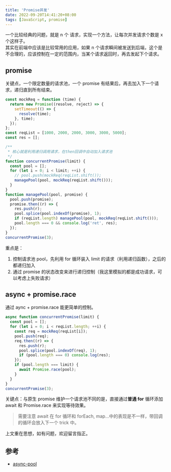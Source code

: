 ```yaml
---
title: 'Promise并发'
date: 2022-09-20T14:41:20+08:00
tags: [JavaScript, promise]
---
```


一个比较经典的问题，就是 n 个 请求，实现一个方法，让每次并发请求个数是 x 个这样子。  
其实在前端中应该是比较常用的应用，如果 n 个请求瞬间被发送到后端，这个是不合理的，应该控制在一定的范围内，当某个请求返回时，再去发起下个请求。

## promise

关键点，一个限定数量的请求池，一个 promise 有结果后，再去加入下一个请求，递归直到所有结束。

```JavaScript
const mockReq = function (time) {
  return new Promise((resolve, reject) => {
    setTimeout(() => {
      resolve(time);
    }, time);
  });
};
const reqList = [1000, 2000, 2000, 3000, 3000, 5000];
const res = [];

/**
 * 核心就是利用递归调用请求，在then回调中自动加入请求池
 */
function concurrentPromise(limit) {
  const pool = [];
  for (let i = 0; i < limit; ++i) {
    // pool.push(mockReq(reqList.shift());
    managePool(pool, mockReq(reqList.shift()));
  }
}
function managePool(pool, promise) {
  pool.push(promise);
  promise.then((r) => {
    res.push(r);
    pool.splice(pool.indexOf(promise), 1);
    if (reqList.length) managePool(pool, mockReq(reqList.shift()));
    pool.length === 0 && console.log('ret', res);
  });
}
concurrentPromise(3);
```

重点是：

1. 控制请求池 pool，先利用 for 循环装入 limit 的请求（利用递归函数），之后的都递归加入
2. 通过 promise 的状态改变来进行递归控制（我这里模拟的都是成功请求，可以考虑上失败请求）

## async + promise.race

通过 aync + promise.race 能更简单的控制。

```JavaScript
async function concurrentPromise(limit) {
  const pool = [];
  for (let i = 0; i < reqList.length; ++i) {
    const req = mockReq(reqList[i]);
    pool.push(req);
    req.then((r) => {
      res.push(r);
      pool.splice(pool.indexOf(req), 1);
      if (pool.length === 0) console.log(res);
    });
    if (pool.length === limit) {
      await Promise.race(pool);
    }
  }
}
concurrentPromise(3);
```

关键点：与原生 promise 维护一个请求池不同的是，直接通过**普通 for** 循环添加 await 和 Promise.race 来实现等待效果。

> 需要注意 await 在 for 循环和 forEach, map...中的表现是不一样，带回调的循环会放入下一个 trick 中。

上文重在思想，如有问题，欢迎留言指正。

## 参考

- [async-pool](https://github.com/rxaviers/async-pool/blob/master/lib/es9.js)
